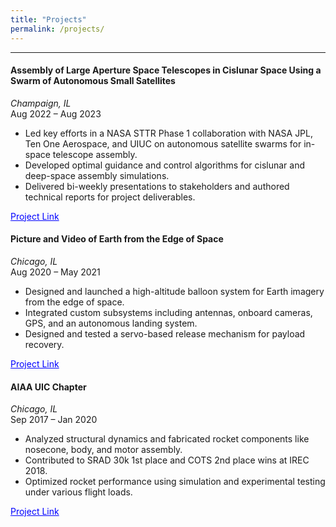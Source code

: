 ```yaml
---
title: "Projects"
permalink: /projects/
---
```


---

#### **Assembly of Large Aperture Space Telescopes in Cislunar Space Using a Swarm of Autonomous Small Satellites**  
*Champaign, IL*  
Aug 2022 – Aug 2023  
- Led key efforts in a NASA STTR Phase 1 collaboration with NASA JPL, Ten One Aerospace, and UIUC on autonomous satellite swarms for in-space telescope assembly.  
- Developed optimal guidance and control algorithms for cislunar and deep-space assembly simulations.  
- Delivered bi-weekly presentations to stakeholders and authored technical reports for project deliverables.

 <a href="https://techport.nasa.gov/projects/125430" target="_blank" style="color:blue">Project Link</a>

#### **Picture and Video of Earth from the Edge of Space**  
*Chicago, IL*  
Aug 2020 – May 2021  
- Designed and launched a high-altitude balloon system for Earth imagery from the edge of space.  
- Integrated custom subsystems including antennas, onboard cameras, GPS, and an autonomous landing system.  
- Designed and tested a servo-based release mechanism for payload recovery.

 <a href="https://engineeringexpo.uic.edu/news-stories/picture-and-video-of-earth-from-the-edge-of-space/" target="_blank" style="color:blue">Project Link</a>

#### **AIAA UIC Chapter**  
*Chicago, IL*  
Sep 2017 – Jan 2020  
- Analyzed structural dynamics and fabricated rocket components like nosecone, body, and motor assembly.  
- Contributed to SRAD 30k 1st place and COTS 2nd place wins at IREC 2018.  
- Optimized rocket performance using simulation and experimental testing under various flight loads.

 <a href="https://mie.uic.edu/news-stories/engineering-students-blast-to-first-place-at-international-competition/" target="_blank" style="color:blue">Project Link</a>

